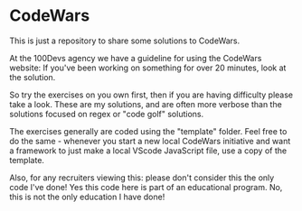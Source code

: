 # CodeWars

This is just a repository to share some solutions to CodeWars.

At the 100Devs agency we have a guideline for using the CodeWars website: If you've been working on something for over 20 minutes, look at the solution. 

So try the exercises on you own first, then if you are having difficulty please take a look. These are my solutions, and are often more verbose than the solutions focused on regex or "code golf" solutions. 

The exercises generally are coded using the "template" folder. Feel free to do the same - whenever you start a new local CodeWars initiative and want a framework to just make a local VScode JavaScript file, use a copy of the template.

Also, for any recruiters viewing this: please don't consider this the only code I've done! Yes this code here is part of an educational program. No, this is not the only education I have done!
